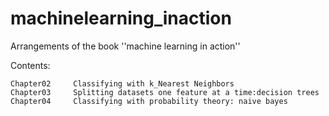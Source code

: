 

# machinelearning_inaction

Arrangements of the book ''machine learning in action''

Contents:

    Chapter02     Classifying with k_Nearest Neighbors
    Chapter03     Splitting datasets one feature at a time:decision trees
    Chapter04     Classifying with probability theory: naive bayes
